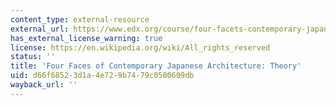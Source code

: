 ```yaml
---
content_type: external-resource
external_url: https://www.edx.org/course/four-facets-contemporary-japanese-utokyox-utokyo004x
has_external_license_warning: true
license: https://en.wikipedia.org/wiki/All_rights_reserved
status: ''
title: 'Four Faces of Contemporary Japanese Architecture: Theory'
uid: d66f6852-3d1a-4e72-9b74-79c0500609db
wayback_url: ''
---
```

